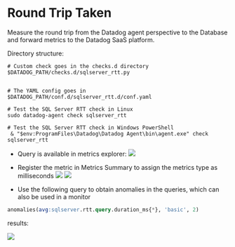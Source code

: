 # Round Trip Taken

Measure the round trip from the Datadog agent perspective to the Database and forward metrics to the Datadog SaaS platform.


Directory structure:

```
# Custom check goes in the checks.d directory
$DATADOG_PATH/checks.d/sqlserver_rtt.py


# The YAML config goes in 
$DATADOG_PATH/conf.d/sqlserver_rtt.d/conf.yaml

# Test the SQL Server RTT check in Linux
sudo datadog-agent check sqlserver_rtt

# Test the SQL Server RTT check in Windows PowerShell
 & "$env:ProgramFiles\Datadog\Datadog Agent\bin\agent.exe" check  sqlserver_rtt
```

* Query is available in metrics explorer:
![](sqlserver_duration_ms.png)

* Register the metric in Metrics Summary to assign the metrics type as milliseconds
![](sqlserver_duration_ms1.png)
![](sqlserver_duration_ms2.png)


* Use the following query to obtain anomalies in the queries, which can also be used in a monitor

```sql
anomalies(avg:sqlserver.rtt.query.duration_ms{*}, 'basic', 2)
```

results:

![](sqlserver_anomaly.png)

